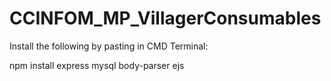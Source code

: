 # CCINFOM_MP_VillagerConsumables

Install the following by pasting in CMD Terminal:

npm install express mysql body-parser ejs
